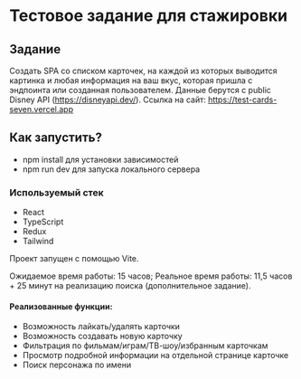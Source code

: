 # Тестовое задание для стажировки

## Задание

Создать SPA со списком карточек, на каждой из которых выводится картинка и любая информация на ваш вкус, которая пришла с эндпоинта или созданная пользователем. Данные берутся с public Disney API (https://disneyapi.dev/).
Ссылка на сайт: https://test-cards-seven.vercel.app

## Как запустить?

- npm install для установки зависимостей
- npm run dev для запуска локального сервера

###  Используемый стек

- React
- TypeScript
- Redux
- Tailwind

Проект запущен с помощью Vite.

Ожидаемое время работы: 15 часов;
Реальное время работы: 11,5 часов + 25 минут на реализацию поиска (дополнительное задание).

#### Реализованные функции: 
- Возможность лайкать/удалять карточки
- Возможность создавать новую карточку
- Фильтрация по фильмам/играм/ТВ-шоу/избранным карточкам
- Просмотр подробной информации на отдельной странице карточке
- Поиск персонажа по имени
